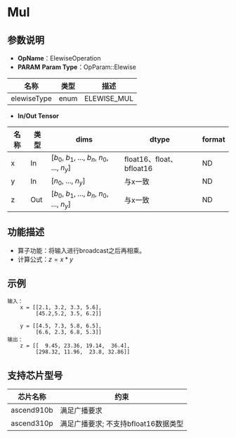 # Mul

## 参数说明

- **OpName**：ElewiseOperation
- **PARAM**
  **Param Type**：OpParam::Elewise

| 名称        | 类型 | 描述        |
| ----------- | ---- | ----------- |
| elewiseType | enum | ELEWISE_MUL |

- **In/Out Tensor**

| 名称 | 类型 | dims                                                    | dtype                    | format |
| ---- | ---- | ------------------------------------------------------- | ------------------------ | ------ |
| x    | In   | [$b_0$, $b_1$, ..., $b_n$, $n_0$, ..., $n_y$] | float16、float、bfloat16 | ND     |
| y    | In   | [$n_0$, ..., $n_y$]                                 | 与x一致                  | ND     |
| z    | Out  | [$b_0$, $b_1$, ..., $b_n$, $n_0$, ..., $n_y$] | 与x一致                  | ND     |

## 功能描述

- 算子功能：将输入进行broadcast之后再相乘。
- 计算公式：$z=x*y$

## 示例

```
输入：
    x = [[2.1, 3.2, 3.3, 5.6], 
         [45.2,5.2, 3.5, 6.2]]

    y = [[4.5, 7.3, 5.8, 6.5], 
         [6.6, 2.3, 6.8, 5.3]]
输出：
    z = [[  9.45, 23.36, 19.14,  36.4], 
         [298.32, 11.96,  23.8, 32.86]]  
```

## 支持芯片型号

| 芯片名称   | 约束                                  |
| ---------- | ------------------------------------- |
| ascend910b | 满足广播要求                          |
| ascend310p | 满足广播要求; 不支持bfloat16数据类型 |
